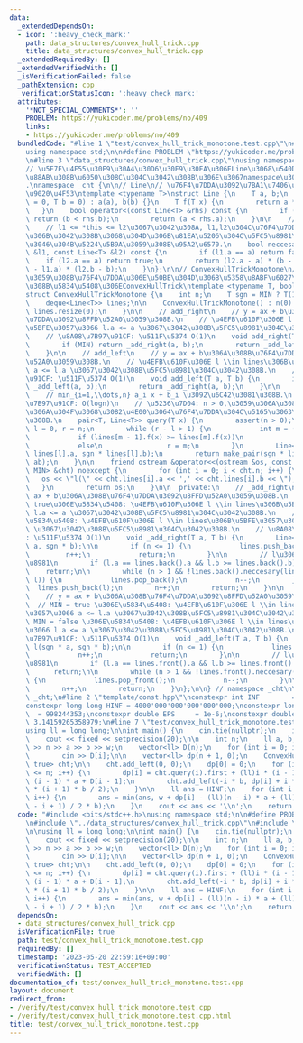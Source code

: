 ```yaml
---
data:
  _extendedDependsOn:
  - icon: ':heavy_check_mark:'
    path: data_structures/convex_hull_trick.cpp
    title: data_structures/convex_hull_trick.cpp
  _extendedRequiredBy: []
  _extendedVerifiedWith: []
  _isVerificationFailed: false
  _pathExtension: cpp
  _verificationStatusIcon: ':heavy_check_mark:'
  attributes:
    '*NOT_SPECIAL_COMMENTS*': ''
    PROBLEM: https://yukicoder.me/problems/no/409
    links:
    - https://yukicoder.me/problems/no/409
  bundledCode: "#line 1 \"test/convex_hull_trick_monotone.test.cpp\"\n#include <bits/stdc++.h>\n\
    using namespace std;\n\n#define PROBLEM \"https://yukicoder.me/problems/no/409\"\
    \n#line 3 \"data_structures/convex_hull_trick.cpp\"\nusing namespace std;\n\n\
    // \u5E7E\u4F55\u30E9\u30A4\u30D6\u30E9\u30EA\u306ELine\u3068\u540D\u524D\u304C\
    \u88AB\u308B\u6050\u308C\u304C\u3042\u308B\u306E\u3067namespace\u3092\u4F7F\u3046\
    .\nnamespace _cht {\n\n// Line\n// \u76F4\u7DDA\u3092\u7BA1\u7406\u3059\u308B\u69CB\
    \u9020\u4F53\ntemplate <typename T>\nstruct Line {\n    T a, b;\n    Line(T a\
    \ = 0, T b = 0) : a(a), b(b) {}\n    T f(T x) {\n        return a * x + b;\n \
    \   }\n    bool operator<(const Line<T> &rhs) const {\n        if (a == rhs.a)\
    \ return (b < rhs.b);\n        return (a < rhs.a);\n    }\n\n    // necessary\n\
    \    // l1 <= *this <= l2\u3067\u3042\u308A, l1,l2\u304C\u76F4\u7DDA\u96C6\u5408\
    \u306B\u3042\u308B\u3068\u304D\u306B\u81EA\u5206\u304C\u5FC5\u8981\u304B\u3069\
    \u3046\u304B\u5224\u5B9A\u3059\u308B\u95A2\u6570.\n    bool neccesary(const Line<T>\
    \ &l1, const Line<T> &l2) const {\n        if (l1.a == a) return false;\n    \
    \    if (l2.a == a) return true;\n        return (l2.a - a) * (b - l1.b) < (a\
    \ - l1.a) * (l2.b - b);\n    }\n};\n\n// ConvexHullTrickMonotone\n// \u8FFD\u52A0\
    \u3059\u308B\u76F4\u7DDA\u306E\u50BE\u304D\u306B\u5358\u8ABF\u6027\u304C\u3042\
    \u308B\u5834\u5408\u306EConvexHullTrick\ntemplate <typename T, bool MIN = true>\n\
    struct ConvexHullTrickMonotone {\n    int n;\n    T sgn = MIN ? T(1) : T(-1);\n\
    \    deque<Line<T>> lines;\n\n    ConvexHullTrickMonotone() : n(0) {\n       \
    \ lines.resize(0);\n    }\n\n    // add_right\n    // y = ax + b\u306A\u308B\u76F4\
    \u7DDA\u3092\u8FFD\u52A0\u3059\u308B.\n    // \u4EFB\u610F\u306E l \\in lines\u306B\
    \u5BFE\u3057\u3066 l.a <= a \u3067\u3042\u308B\u5FC5\u8981\u304C\u3042\u308B.\n\
    \    // \u8A08\u7B97\u91CF: \u511F\u5374 O(1)\n    void add_right(T a, T b) {\n\
    \        if (MIN) return _add_right(a, b);\n        return _add_left(a, b);\n\
    \    }\n\n    // add_left\n    // y = ax + b\u306A\u308B\u76F4\u7DDA\u3092\u8FFD\
    \u52A0\u3059\u308B.\n    // \u4EFB\u610F\u306E l \\in lines\u306B\u5BFE\u3057\u3066\
    \ a <= l.a \u3067\u3042\u308B\u5FC5\u8981\u304C\u3042\u308B.\n    // \u8A08\u7B97\
    \u91CF: \u511F\u5374 O(1)\n    void add_left(T a, T b) {\n        if (MIN) return\
    \ _add_left(a, b);\n        return _add_right(a, b);\n    }\n\n    // query\n\
    \    // min_{i=1,\\dots,n} a_i x + b_i \u3092\u6C42\u3081\u308B.\n    // \u8A08\
    \u7B97\u91CF: O(logn)\n    // \u5236\u7D04: n > 0,\u3059\u306A\u308F\u3061\u5C11\
    \u306A\u304F\u3068\u3082\u4E00\u3064\u76F4\u7DDA\u304C\u5165\u3063\u3066\u3044\
    \u308B.\n    pair<T, Line<T>> query(T x) {\n        assert(n > 0);\n        int\
    \ l = 0, r = n;\n        while (r - l > 1) {\n            int m = (r + l) / 2;\n\
    \            if (lines[m - 1].f(x) >= lines[m].f(x))\n                l = m;\n\
    \            else\n                r = m;\n        }\n        Line<T> ab(sgn *\
    \ lines[l].a, sgn * lines[l].b);\n        return make_pair(sgn * lines[l].f(x),\
    \ ab);\n    }\n\n    friend ostream &operator<<(ostream &os, const ConvexHullTrickMonotone<T,\
    \ MIN> &cht) noexcept {\n        for (int i = 0; i < cht.n; i++) {\n         \
    \   os << \"l(\" << cht.lines[i].a << ',' << cht.lines[i].b << \"),\";\n     \
    \   }\n        return os;\n    }\n\n  private:\n    // _add_right\n    // y =\
    \ ax + b\u306A\u308B\u76F4\u7DDA\u3092\u8FFD\u52A0\u3059\u308B.\n    // MIN =\
    \ true\u306E\u5834\u5408: \u4EFB\u610F\u306E l \\in lines\u306B\u5BFE\u3057\u3066\
    \ l.a <= a \u3067\u3042\u308B\u5FC5\u8981\u304C\u3042\u308B.\n    // MIN = false\u306E\
    \u5834\u5408: \u4EFB\u610F\u306E l \\in lines\u306B\u5BFE\u3057\u3066 a <= l.a\
    \ \u3067\u3042\u308B\u5FC5\u8981\u304C\u3042\u308B.\n    // \u8A08\u7B97\u91CF\
    : \u511F\u5374 O(1)\n    void _add_right(T a, T b) {\n        Line<T> l(sgn *\
    \ a, sgn * b);\n\n        if (n <= 1) {\n            lines.push_back(l);\n   \
    \         n++;\n            return;\n        }\n\n        // l\u306F\u4E0D\u5FC5\
    \u8981\n        if (l.a == lines.back().a && l.b >= lines.back().b)\n        \
    \    return;\n\n        while (n > 1 && !lines.back().neccesary(lines[n - 2],\
    \ l)) {\n            lines.pop_back();\n            n--;\n        }\n\n      \
    \  lines.push_back(l);\n        n++;\n        return;\n    }\n\n    // _add_left\n\
    \    // y = ax + b\u306A\u308B\u76F4\u7DDA\u3092\u8FFD\u52A0\u3059\u308B.\n  \
    \  // MIN = true \u306E\u5834\u5408: \u4EFB\u610F\u306E l \\in lines\u306B\u5BFE\
    \u3057\u3066 a <= l.a \u3067\u3042\u308B\u5FC5\u8981\u304C\u3042\u308B.\n    //\
    \ MIN = false \u306E\u5834\u5408: \u4EFB\u610F\u306E l \\in lines\u306B\u5BFE\u3057\
    \u3066 l.a <= a \u3067\u3042\u308B\u5FC5\u8981\u304C\u3042\u308B.\n    // \u8A08\
    \u7B97\u91CF: \u511F\u5374 O(1)\n    void _add_left(T a, T b) {\n        Line<T>\
    \ l(sgn * a, sgn * b);\n\n        if (n <= 1) {\n            lines.push_front(l);\n\
    \            n++;\n            return;\n        }\n\n        // l\u306F\u4E0D\u5FC5\
    \u8981\n        if (l.a == lines.front().a && l.b >= lines.front().b)\n      \
    \      return;\n\n        while (n > 1 && !lines.front().neccesary(l, lines[1]))\
    \ {\n            lines.pop_front();\n            n--;\n        }\n\n        lines.push_front(l);\n\
    \        n++;\n        return;\n    }\n};\n\n} // namespace _cht\n\nusing namespace\
    \ _cht;\n#line 2 \"template/const.hpp\"\nconstexpr int INF        = 1000'000'000;\n\
    constexpr long long HINF = 4000'000'000'000'000'000;\nconstexpr long long MOD\
    \  = 998244353;\nconstexpr double EPS     = 1e-6;\nconstexpr double PI      =\
    \ 3.14159265358979;\n#line 7 \"test/convex_hull_trick_monotone.test.cpp\"\n\n\
    using ll = long long;\n\nint main() {\n    cin.tie(nullptr);\n    ios::sync_with_stdio(false);\n\
    \    cout << fixed << setprecision(20);\n\n    int n;\n    ll a, b, w;\n    cin\
    \ >> n >> a >> b >> w;\n    vector<ll> D(n);\n    for (int i = 0; i < n; i++)\n\
    \        cin >> D[i];\n\n    vector<ll> dp(n + 1, 0);\n    ConvexHullTrickMonotone<ll,\
    \ true> cht;\n\n    cht.add_left(0, 0);\n    dp[0] = 0;\n    for (int i = 1; i\
    \ <= n; i++) {\n        dp[i] = cht.query(i).first + (ll)i * (i - 1) / 2 * b -\
    \ (i - 1) * a + D[i - 1];\n        cht.add_left(-i * b, dp[i] + i * a + (ll)i\
    \ * (i + 1) * b / 2);\n    }\n\n    ll ans = HINF;\n    for (int i = 0; i <= n;\
    \ i++) {\n        ans = min(ans, w + dp[i] - (ll)(n - i) * a + (ll)(n - i) * (n\
    \ - i + 1) / 2 * b);\n    }\n    cout << ans << '\\n';\n    return 0;\n}\n"
  code: "#include <bits/stdc++.h>\nusing namespace std;\n\n#define PROBLEM \"https://yukicoder.me/problems/no/409\"\
    \n#include \"../data_structures/convex_hull_trick.cpp\"\n#include \"../template/const.hpp\"\
    \n\nusing ll = long long;\n\nint main() {\n    cin.tie(nullptr);\n    ios::sync_with_stdio(false);\n\
    \    cout << fixed << setprecision(20);\n\n    int n;\n    ll a, b, w;\n    cin\
    \ >> n >> a >> b >> w;\n    vector<ll> D(n);\n    for (int i = 0; i < n; i++)\n\
    \        cin >> D[i];\n\n    vector<ll> dp(n + 1, 0);\n    ConvexHullTrickMonotone<ll,\
    \ true> cht;\n\n    cht.add_left(0, 0);\n    dp[0] = 0;\n    for (int i = 1; i\
    \ <= n; i++) {\n        dp[i] = cht.query(i).first + (ll)i * (i - 1) / 2 * b -\
    \ (i - 1) * a + D[i - 1];\n        cht.add_left(-i * b, dp[i] + i * a + (ll)i\
    \ * (i + 1) * b / 2);\n    }\n\n    ll ans = HINF;\n    for (int i = 0; i <= n;\
    \ i++) {\n        ans = min(ans, w + dp[i] - (ll)(n - i) * a + (ll)(n - i) * (n\
    \ - i + 1) / 2 * b);\n    }\n    cout << ans << '\\n';\n    return 0;\n}"
  dependsOn:
  - data_structures/convex_hull_trick.cpp
  isVerificationFile: true
  path: test/convex_hull_trick_monotone.test.cpp
  requiredBy: []
  timestamp: '2023-05-20 22:59:16+09:00'
  verificationStatus: TEST_ACCEPTED
  verifiedWith: []
documentation_of: test/convex_hull_trick_monotone.test.cpp
layout: document
redirect_from:
- /verify/test/convex_hull_trick_monotone.test.cpp
- /verify/test/convex_hull_trick_monotone.test.cpp.html
title: test/convex_hull_trick_monotone.test.cpp
---
```

